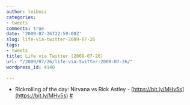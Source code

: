 ```yaml
---
author: leibniz
categories:
- tweets
comments: true
date: '2009-07-26T22:59:00Z'
slug: life-via-twitter-2009-07-26
tags:
- tweets
title: Life via Twitter (2009-07-26)
url: "/2009/07/26/life-via-twitter-2009-07-26/"
wordpress_id: 4140

---
```

* Rickrolling of the day: Nirvana vs Rick Astley - [https://bit.ly/MHv5s](https://bit.ly/MHv5s) [#](https://twitter.com/leibniz/statuses/2851838379)


